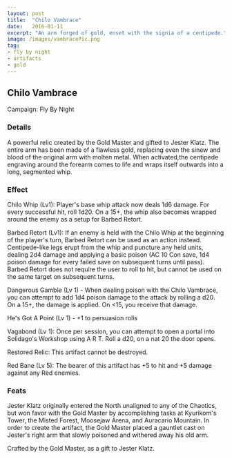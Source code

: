 ```yaml
---
layout: post
title:  "Chilo Vambrace"
date:   2016-01-11
excerpt: "An arm forged of gold, enset with the signia of a centipede."
image: /images/vambracePic.png
tag:
- fly by night
- artifacts 
- gold
---
```


## Chilo Vambrace
Campaign: Fly By Night

### Details

A powerful relic created by the Gold Master and gifted to Jester Klatz. The entire arm has been made of a flawless gold, replacing even the sinew and blood of the original arm with molten metal. When activated,the centipede engraving around the forearm comes to life and wraps itself outwards into a long, segmented whip.


### Effect

Chilo Whip (Lv1): Player's base whip attack now deals 1d6 damage. For every successful hit, roll 1d20. On a 15+, the whip also becomes wrapped around the enemy as a setup for Barbed Retort.

Barbed Retort (Lv1): If an enemy is held with the Chilo Whip at the beginning of the player's turn, Barbed Retort can be used as an action instead. Centipede-like legs erupt from the whip and puncture any held units, dealing 2d4 damage and applying a basic poison (AC 10 Con save, 1d4 poison damage for every failed save on subsequent turns until pass). Barbed Retort does not require the user to roll to hit, but cannot be used on the same target on subsequent turns.

Dangerous Gamble (Lv 1) - When dealing poison with the Chilo Vambrace, you can attempt to add 1d4 poison damage to the attack by rolling a d20. On a 15+, the damage is applied. On <15, you receive that damage.

He's Got A Point (Lv 1) - +1 to persuasion rolls

Vagabond (Lv 1): Once per session, you can attempt to open a portal into Solidago's Workshop using A R T. Roll a d20, on a nat 20 the door opens.

Restored Relic:
This artifact cannot be destroyed.

Red Bane (Lv 5):
The bearer of this artifact has +5 to hit and +5 damage against any Red enemies.

### Feats
Jester Klatz originally entered the North unaligned to any of the Chaotics, but won favor with the Gold Master by accomplishing tasks at Kyurikom's Tower, the Misted Forest, Moosejaw Arena, and Auracario Mountain. In order to create the artifact, the Gold Master placed a gauntlet cast on Jester's right arm that slowly poisoned and withered away his old arm.

Crafted by the Gold Master, as a gift to Jester Klatz.
